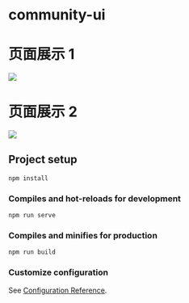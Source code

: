 # community-ui

# 页面展示 1

![](./src/assets/project.png)


# 页面展示 2

![](./src/assets/project2.png)


## Project setup
```
npm install
```

### Compiles and hot-reloads for development
```
npm run serve
```

### Compiles and minifies for production
```
npm run build
```

### Customize configuration
See [Configuration Reference](https://cli.vuejs.org/config/).
